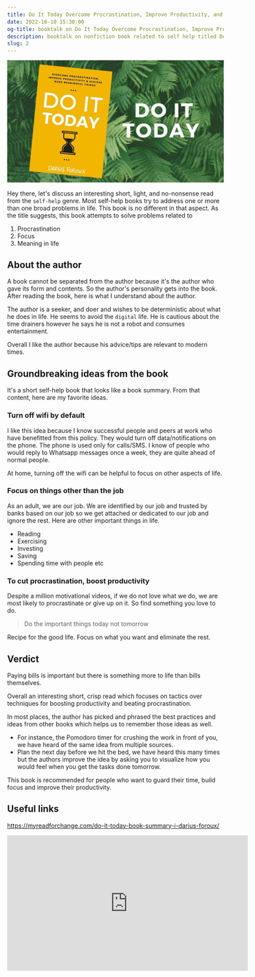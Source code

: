 ```yaml
---
title: Do It Today Overcome Procrastination, Improve Productivity, and Achieve More Meaningful Things By Darius Foroux
date: 2022-16-10 15:30:00
og-title: booktalk on Do It Today Overcome Procrastination, Improve Productivity, and Achieve More Meaningful Things By Darius Foroux
description: booktalk on nonfiction book related to self help titled Do It Today Overcome Procrastination, Improve Productivity, and Achieve More Meaningful Things By Darius Foroux.
slug: 2
---
```


![](./assets/book2.webp)

Hey there, let's discuss an interesting short, light, and no-nonsense read from the `self-help` genre. Most self-help books try to address one or more than one broad problems in life. This book is no different in that aspect. As the title suggests, this book attempts to solve problems related to 

1. Procrastination
2. Focus
3. Meaning in life

## About the author

A book cannot be separated from the author because it's the author who gave its form and contents. So the author's personality gets into the book. After reading the book, here is what I understand about the author.

The author is a seeker, and doer and wishes to be deterministic about what he does in life. He seems to avoid the `digital` life. He is cautious about the time drainers however he says he is not a robot and consumes entertainment.

Overall I like the author because his advice/tips are relevant to modern times.

## Groundbreaking ideas from the book

It's a short self-help book that looks like a book summary. From that content, here are my favorite ideas.

### Turn off wifi by default

I like this idea because I know successful people and peers at work who have benefitted from this policy. They would turn off data/notifications on the phone. The phone is used only for calls/SMS. I know of people who would reply to Whatsapp messages once a week, they are quite ahead of normal people.

At home, turning off the wifi can be helpful to focus on other aspects of life.


### Focus on things other than the job

As an adult, we are our job. We are identified by our job and trusted by banks based on our job so we get attached or dedicated to our job and ignore the rest. Here are other important things in life.

- Reading
- Exercising
- Investing
- Saving
- Spending time with people etc

### To cut procrastination, boost productivity

Despite a million motivational videos, if we do not love what we do, we are most likely to procrastinate or give up on it. So find something you love to do.

> Do the important things today not tomorrow

Recipe for the good life. Focus on what you want and eliminate the rest.

## Verdict

Paying bills is important but there is something more to life than bills themselves. 

Overall an interesting short, crisp read which focuses on tactics over techniques for boosting productivity and beating procrastination.

In most places, the author has picked and phrased the best practices and ideas from other books which helps us to remember those ideas as well. 

- For instance, the Pomodoro timer for crushing the work in front of you, we have heard of the same idea from multiple sources.
- Plan the next day before we hit the bed, we have heard this many times but the authors improve the idea by asking you to visualize how you would feel when you get the tasks done tomorrow.

This book is recommended for people who want to guard their time, build focus and improve their productivity.


## Useful links

<https://myreadforchange.com/do-it-today-book-summary-i-darius-foroux/>

<iframe width="560" height="315" src="https://www.youtube.com/embed/TieI0FanmdM" title="YouTube video player" frameborder="0" allow="accelerometer; autoplay; clipboard-write; encrypted-media; gyroscope; picture-in-picture" allowfullscreen></iframe>